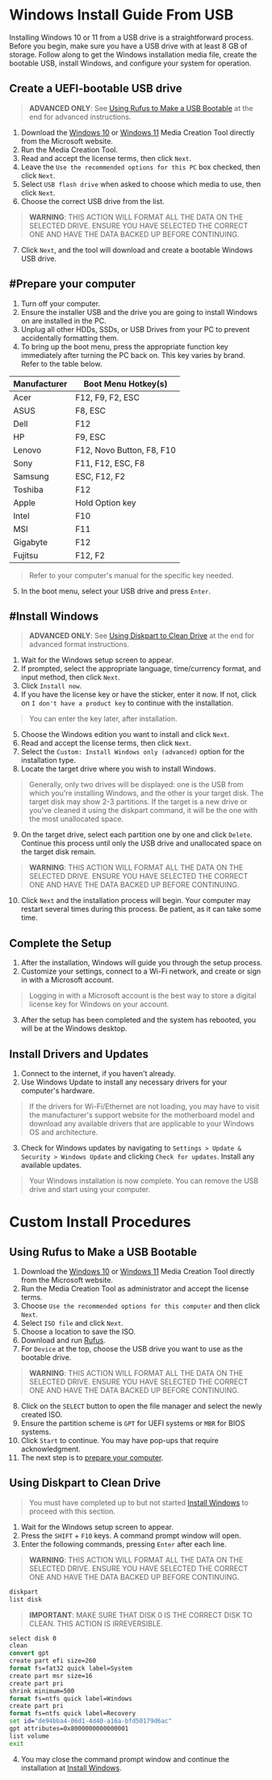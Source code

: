 # Windows Install Guide From USB

Installing Windows 10 or 11 from a USB drive is a straightforward process. Before you begin, make sure you have a USB drive with at least 8 GB of storage. Follow along to get the Windows installation media file, create the bootable USB, install Windows, and configure your system for operation.

## Create a UEFI-bootable USB drive

> **ADVANCED ONLY**: See [Using Rufus to Make a USB Bootable](#using-rufus-to-make-a-usb-bootable) at the end for advanced instructions.

1. Download the [Windows 10](https://www.microsoft.com/en-us/software-download/windows10) or [Windows 11](https://www.microsoft.com/en-us/software-download/windows11) Media Creation Tool directly from the Microsoft website.
2. Run the Media Creation Tool.
3. Read and accept the license terms, then click `Next`.
4. Leave the `Use the recommended options for this PC` box checked, then click `Next`.
5. Select `USB flash drive` when asked to choose which media to use, then click `Next`.
6. Choose the correct USB drive from the list.

> **WARNING**: THIS ACTION WILL FORMAT ALL THE DATA ON THE SELECTED DRIVE. ENSURE YOU HAVE SELECTED THE CORRECT ONE AND HAVE THE DATA BACKED UP BEFORE CONTINUING.

7. Click `Next`, and the tool will download and create a bootable Windows USB drive.

## #Prepare your computer

1. Turn off your computer.
2. Ensure the installer USB and the drive you are going to install Windows on are installed in the PC.
3. Unplug all other HDDs, SSDs, or USB Drives from your PC to prevent accidentally formatting them.
4. To bring up the boot menu, press the appropriate function key immediately after turning the PC back on. This key varies by brand. Refer to the table below.

| Manufacturer | Boot Menu Hotkey(s) |
|--------------|---------------------|
| Acer         | F12, F9, F2, ESC    |
| ASUS         | F8, ESC             |
| Dell         | F12                 |
| HP           | F9, ESC             |
| Lenovo       | F12, Novo Button, F8, F10 |
| Sony         | F11, F12, ESC, F8   |
| Samsung      | ESC, F12, F2        |
| Toshiba      | F12                 |
| Apple        | Hold Option key     |
| Intel        | F10                 |
| MSI          | F11                 |
| Gigabyte     | F12                 |
| Fujitsu      | F12, F2             |

> Refer to your computer's manual for the specific key needed.

5. In the boot menu, select your USB drive and press `Enter`.

## #Install Windows

> **ADVANCED ONLY**: See [Using Diskpart to Clean Drive](#using-diskpart-to-clean-drive) at the end for advanced format instructions.

1. Wait for the Windows setup screen to appear.
2. If prompted, select the appropriate language, time/currency format, and input method, then click `Next`.
3. Click `Install now`.
4. If you have the license key or have the sticker, enter it now. If not, click on `I don't have a product key` to continue with the installation.

> You can enter the key later, after installation.

5. Choose the Windows edition you want to install and click `Next`.
6. Read and accept the license terms, then click `Next`.
7. Select the `Custom: Install Windows only (advanced)` option for the installation type.
8. Locate the target drive where you wish to install Windows.

> Generally, only two drives will be displayed: one is the USB from which you're installing Windows, and the other is your target disk. The target disk may show 2-3 partitions.
> If the target is a new drive or you've cleaned it using the diskpart command, it will be the one with the most unallocated space.

9. On the target drive, select each partition one by one and click `Delete`. Continue this process until only the USB drive and unallocated space on the target disk remain.

> **WARNING**: THIS ACTION WILL FORMAT ALL THE DATA ON THE SELECTED DRIVE. ENSURE YOU HAVE SELECTED THE CORRECT ONE AND HAVE THE DATA BACKED UP BEFORE CONTINUING.

10. Click `Next` and the installation process will begin. Your computer may restart several times during this process. Be patient, as it can take some time.


## Complete the Setup

1. After the installation, Windows will guide you through the setup process.
2. Customize your settings, connect to a Wi-Fi network, and create or sign in with a Microsoft account.

> Logging in with a Microsoft account is the best way to store a digital license key for Windows on your account.

3. After the setup has been completed and the system has rebooted, you will be at the Windows desktop.

## Install Drivers and Updates

1. Connect to the internet, if you haven't already.
2. Use Windows Update to install any necessary drivers for your computer's hardware.

> If the drivers for Wi-Fi/Ethernet are not loading, you may have to visit the manufacturer's support website for the motherboard model and download any available drivers that are applicable to your Windows OS and architecture.

3. Check for Windows updates by navigating to `Settings > Update & Security > Windows Update` and clicking `Check for updates`. Install any available updates.

> Your Windows installation is now complete. You can remove the USB drive and start using your computer.

# Custom Install Procedures

## Using Rufus to Make a USB Bootable

1. Download the [Windows 10](https://www.microsoft.com/en-us/software-download/windows10) or [Windows 11](https://www.microsoft.com/en-us/software-download/windows11) Media Creation Tool directly from the Microsoft website.
2. Run the Media Creation Tool as administrator and accept the license terms.
3. Choose `Use the recommended options for this computer` and then click `Next`.
4. Select `ISO file` and click `Next`.
5. Choose a location to save the ISO.
6. Download and run [Rufus](https://rufus.ie/en/).
7. For `Device` at the top, choose the USB drive you want to use as the bootable drive.

> **WARNING**: THIS ACTION WILL FORMAT ALL THE DATA ON THE SELECTED DRIVE. ENSURE YOU HAVE SELECTED THE CORRECT ONE AND HAVE THE DATA BACKED UP BEFORE CONTINUING.

8. Click on the `SELECT` button to open the file manager and select the newly created ISO.
9. Ensure the partition scheme is `GPT` for UEFI systems or `MBR` for BIOS systems.
10. Click `Start` to continue. You may have pop-ups that require acknowledgment.
11. The next step is to [prepare your computer](#prepare-your-computer).

## Using Diskpart to Clean Drive

> You must have completed up to but not started [Install Windows](#install-windows) to proceed with this section.

1. Wait for the Windows setup screen to appear.
2. Press the `SHIFT` + `F10` keys. A command prompt window will open.
3. Enter the following commands, pressing `Enter` after each line.

> **WARNING**: THIS ACTION WILL FORMAT ALL THE DATA ON THE SELECTED DRIVE. ENSURE YOU HAVE SELECTED THE CORRECT ONE AND HAVE THE DATA BACKED UP BEFORE CONTINUING.

```cmd
diskpart
list disk
```

> **IMPORTANT**: MAKE SURE THAT DISK 0 IS THE CORRECT DISK TO CLEAN. THIS ACTION IS IRREVERSIBLE.

```cmd
select disk 0
clean
convert gpt
create part efi size=260
format fs=fat32 quick label=System
create part msr size=16
create part pri
shrink minimum=500
format fs=ntfs quick label=Windows 
create part pri
format fs=ntfs quick label=Recovery
set id="de94bba4-06d1-4d40-a16a-bfd50179d6ac"
gpt attributes=0x8000000000000001
list volume
exit
```

4. You may close the command prompt window and continue the installation at [Install Windows](#install-windows).
